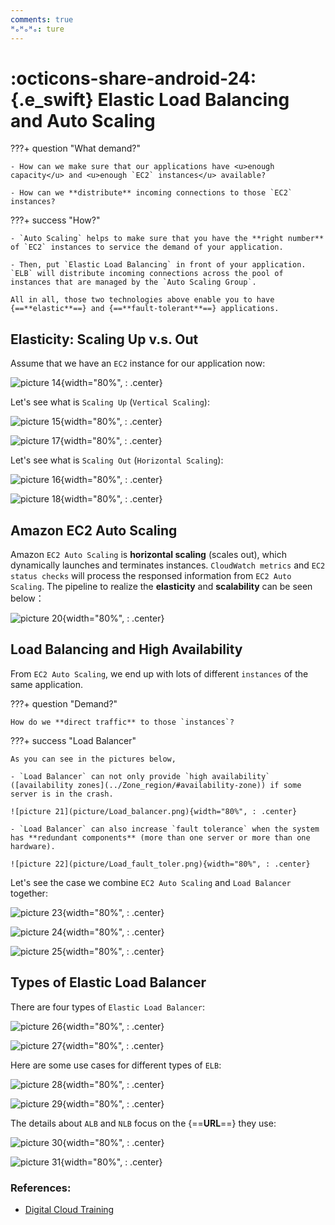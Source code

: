 ```yaml
---
comments: true
ᴴₒᴴₒᴴₒ: ture
---
```


# **:octicons-share-android-24:{.e_swift} Elastic Load Balancing and Auto Scaling**

???+ question "What demand?"

    - How can we make sure that our applications have <u>enough capacity</u> and <u>enough `EC2` instances</u> available?

    - How can we **distribute** incoming connections to those `EC2` instances?

???+ success "How?"

    - `Auto Scaling` helps to make sure that you have the **right number** of `EC2` instances to service the demand of your application.

    - Then, put `Elastic Load Balancing` in front of your application. `ELB` will distribute incoming connections across the pool of instances that are managed by the `Auto Scaling Group`.

    All in all, those two technologies above enable you to have {==**elastic**==} and {==**fault-tolerant**==} applications.
    
## **Elasticity: Scaling Up v.s. Out**

Assume that we have an `EC2` instance for our application now:

![picture 14](picture/Load_scalingup1.png){width="80%", : .center}  

Let's see what is `Scaling Up` (`Vertical Scaling`):

![picture 15](picture/Load_scalingup2.png){width="80%", : .center}

![picture 17](picture/Load_vertialscale.png){width="80%", : .center}  


Let's see what is `Scaling Out` (`Horizontal Scaling`):

![picture 16](picture/Load_scalingout.png){width="80%", : .center}  

![picture 18](picture/Load_horizontalscale.png){width="80%", : .center}  

## **Amazon EC2 Auto Scaling**

Amazon `EC2 Auto Scaling` is **horizontal scaling** (scales out), which dynamically launches and terminates instances. `CloudWatch metrics` and `EC2 status checks` will process the responsed information from `EC2 Auto Scaling`. The pipeline to realize the **elasticity** and **scalability** can be seen below：

![picture 20](picture/Load_AWS_auto_scale.png){width="80%", : .center}    


## **Load Balancing and High Availability**

From `EC2 Auto Scaling`, we end up with lots of different `instances` of the same application. 

???+ question "Demand?"

    How do we **direct traffic** to those `instances`?

???+ success "Load Balancer"

    As you can see in the pictures below, 
    
    - `Load Balancer` can not only provide `high availability` ([availability zones](../Zone_region/#availability-zone)) if some server is in the crash.

    ![picture 21](picture/Load_balancer.png){width="80%", : .center}  

    - `Load Balancer` can also increase `fault tolerance` when the system has **redundant components** (more than one server or more than one hardware).

    ![picture 22](picture/Load_fault_toler.png){width="80%", : .center}  

Let's see the case we combine `EC2 Auto Scaling` and `Load Balancer` together:

![picture 23](picture/Load_combine1.png){width="80%", : .center}
    
![picture 24](picture/Load_combine2.png){width="80%", : .center}  

![picture 25](picture/Load_combine3.png){width="80%", : .center}  


## **Types of Elastic Load Balancer**

There are four types of `Elastic Load Balancer`:

![picture 26](picture/Load_type1.png){width="80%", : .center}   

![picture 27](picture/Load_type2.png){width="80%", : .center}   

Here are some use cases for different types of `ELB`:

![picture 28](picture/Load_type_use1.png){width="80%", : .center}   

![picture 29](picture/Load_type_use2.png){width="80%", : .center}   

The details about `ALB` and `NLB` focus on the {==**URL**==} they use:

![picture 30](picture/Load_alb.png){width="80%", : .center}   

![picture 31](picture/Load_nlb.png){width="80%", : .center}   


### **References:**

- [Digital Cloud Training](https://digitalcloud.training/)
